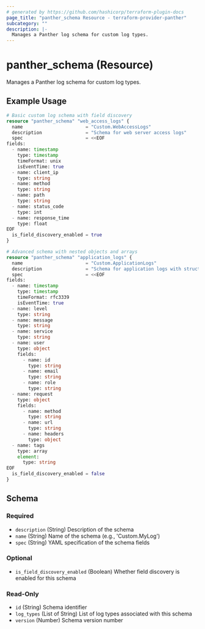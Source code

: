 ```yaml
---
# generated by https://github.com/hashicorp/terraform-plugin-docs
page_title: "panther_schema Resource - terraform-provider-panther"
subcategory: ""
description: |-
  Manages a Panther log schema for custom log types.
---
```


# panther_schema (Resource)

Manages a Panther log schema for custom log types.

## Example Usage

```terraform
# Basic custom log schema with field discovery
resource "panther_schema" "web_access_logs" {
  name                       = "Custom.WebAccessLogs"
  description                = "Schema for web server access logs"
  spec                       = <<EOF
fields:
  - name: timestamp
    type: timestamp
    timeFormat: unix
    isEventTime: true
  - name: client_ip
    type: string
  - name: method
    type: string
  - name: path
    type: string
  - name: status_code
    type: int
  - name: response_time
    type: float
EOF
  is_field_discovery_enabled = true
}

# Advanced schema with nested objects and arrays
resource "panther_schema" "application_logs" {
  name                       = "Custom.ApplicationLogs"
  description                = "Schema for application logs with structured data"
  spec                       = <<EOF
fields:
  - name: timestamp
    type: timestamp
    timeFormat: rfc3339
    isEventTime: true
  - name: level
    type: string
  - name: message
    type: string
  - name: service
    type: string
  - name: user
    type: object
    fields:
      - name: id
        type: string
      - name: email
        type: string
      - name: role
        type: string
  - name: request
    type: object
    fields:
      - name: method
        type: string
      - name: url
        type: string
      - name: headers
        type: object
  - name: tags
    type: array
    element:
      type: string
EOF
  is_field_discovery_enabled = false
}
```

<!-- schema generated by tfplugindocs -->
## Schema

### Required

- `description` (String) Description of the schema
- `name` (String) Name of the schema (e.g., 'Custom.MyLog')
- `spec` (String) YAML specification of the schema fields

### Optional

- `is_field_discovery_enabled` (Boolean) Whether field discovery is enabled for this schema

### Read-Only

- `id` (String) Schema identifier
- `log_types` (List of String) List of log types associated with this schema
- `version` (Number) Schema version number
